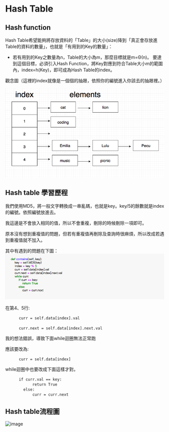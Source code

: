 # Hash Table
## Hash function 
Hash Table希望能夠將存放資料的「Table」的大小(size)降到「真正會存放進Table的資料的數量」，也就是「有用到的Key的數量」：

* 若有用到的Key之數量為n，Table的大小為m，那麼目標就是m=Θ(n)。
要達到這個目標，必須引入Hash Function，將Key對應到符合Table大小m的範圍內，index=h(Key)，即可成為Hash Table的index。

觀念圖（這裡的index就像是一個個的抽屜，依照你的編號進入你該去的抽屜裡。）

![image](https://github.com/06170228/my-note/blob/master/Image/hash%20table%20%E8%A7%80%E5%BF%B5%E5%9C%96.png)



## Hash table 學習歷程
我們使用MD5，將一般文字轉換成一串亂碼，也就是key。key/5的餘數就是index的編號。依照編號放進去。

我這邊是不會放入相同的值，所以不會重複，刪除的時候刪除一項即可。

原本沒有想到重複值的問題，但若有重複值再刪除及查詢時很麻煩，所以改成若遇到重複值就不加入。

其中有遇到的問題在下圖：
![image](https://github.com/06170228/my-note/blob/master/Image/hash%20table%20%E5%AD%B8%E7%BF%92%E6%AD%B7%E7%A8%8B.png)

在第4、5行:

          curr = self.data[index].val

          curr.next = self.data[index].next.val
          
我的想法錯誤，導致下面while迴圈無法正常跑

應該要改為:

          curr = self.data[index]

while迴圈中也要改成下面這樣才對。

          if curr.val == key:
                return True
            else:
                curr = curr.next
         

## Hash table流程圖
![image]()

